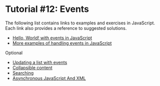 # Tutorial #12: Events
The following list contains links to examples and exercises in JavaScript. Each link also provides a reference to suggested solutions.

- [Hello, World! with events in JavaScript](https://jsfiddle.net/joseortiz/Lzj2etaf/)
- [More examples of handling events in JavaScript](https://jsfiddle.net/joseortiz/jv349kzt/)

Optional
- [Updating a list with events](https://jsfiddle.net/joseortiz/6uspdxoz/)
- [Collapsible content](https://jsfiddle.net/joseortizauckluni/cufjL6p8/)
- [Searching](https://jsfiddle.net/joseortizauckluni/co7nzyL1/)
- [Asynchronous JavaScript And XML](https://jsfiddle.net/joseortizauckluni/e2jwtoac/) 
